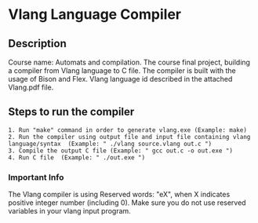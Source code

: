 # Vlang Language Compiler
## Description
Course name: Automats and compilation.
The course final project, building a compiler from Vlang language to C file.
The compiler is built with the usage of Bison and Flex.
Vlang language id described in the attached Vlang.pdf file.

## Steps to run the compiler
```
1. Run "make" command in order to generate vlang.exe (Example: make)
2. Run the compiler using output file and input file containing vlang language/syntax  (Example: " ./vlang source.vlang out.c ")
3. Compile the output C file (Example: " gcc out.c -o out.exe ")
4. Run C file  (Example: " ./out.exe ")
```
### Important Info
The Vlang compiler is using Reserved words: "eX", when X indicates positive integer number (including 0).
Make sure you do not use reserved variables in your vlang input program.
